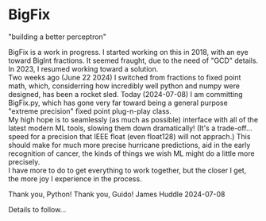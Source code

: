# BigFix
"building a better perceptron"

BigFix is a work in progress.  I started working on this in 2018, with an eye toward BigInt fractions.  It seemed fraught, due to the need of "GCD" details.
In 2023, I resumed working toward a solution. \
Two weeks ago (June 22 2024) I switched from fractions to fixed point math, which, considerring how incredibly well python and numpy were designed, has been a rocket sled.  Today (2024-07-08) I am committing BigFix.py, which has gone very far toward being a general purpose "extreme precision" fixed point plug-n-play class. \
My high hope is to seamlessly (as much as possible) interface with all of the latest modern ML tools, slowing them down dramatically!  (It's a trade-off... speed for a precision that IEEE float (even float128) will not apprach.) This should make for much more precise hurricane predictions, aid in the early recognition of cancer, the kinds of things we wish ML might do a little more precisely. \
I have more to do to get everything to work together, but the closer I get, the more joy I experience in the process.

Thank you, Python!  Thank you, Guido!
James Huddle 2024-07-08

Details to follow...
